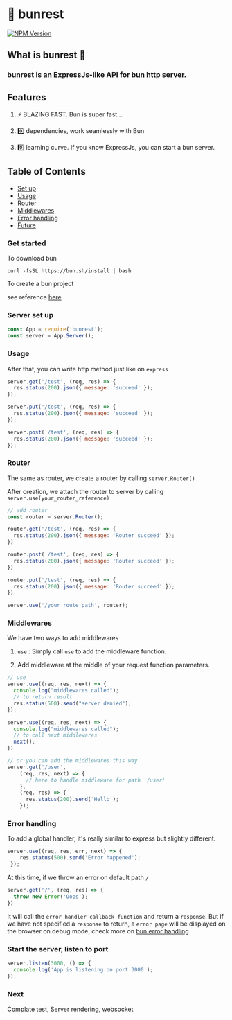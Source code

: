 # 🧄 bunrest

[![NPM Version][npm-version-image]][npm-url]

## What is bunrest  👀

### bunrest is an ExpressJs-like API for [bun](https://github.com/oven-sh/bun) http server.

## Features

1. ⚡ BLAZING FAST. Bun is super fast...

2.  0️⃣  dependencies, work seamlessly with Bun

3.  0️⃣  learning curve. If you know ExpressJs, you can start a bun server.

## Table of Contents

- [Set up](#get-started)
- [Usage](#usage)
- [Router](#router)
- [Middlewares](#middlewares)
- [Error handling](#error-handling)
- [Future](#next)


### Get started

To download bun

```shell
curl -fsSL https://bun.sh/install | bash
```

To create a bun project 

see reference [here](https://github.com/oven-sh/bun#bun-create)

### Server set up

```js
const App = require('bunrest');
const server = App.Server();
```

### Usage 

After that, you can write http method just like on `express`

```js
server.get('/test', (req, res) => {
  res.status(200).json({ message: 'succeed' });
});

server.put('/test', (req, res) => {
  res.status(200).json({ message: 'succeed' });
});

server.post('/test', (req, res) => {
  res.status(200).json({ message: 'succeed' });
});
```

### Router
The same as router, we create a router by calling `server.Router()`

After creation, we attach the router to server by calling `server.use(your_router_reference)`

```js
// add router
const router = server.Router();

router.get('/test', (req, res) => {
  res.status(200).json({ message: 'Router succeed' });
})

router.post('/test', (req, res) => {
  res.status(200).json({ message: 'Router succeed' });
})

router.put('/test', (req, res) => {
  res.status(200).json({ message: 'Router succeed' });
})

server.use('/your_route_path', router);
```

### Middlewares

We have two ways to add middlewares

1. `use` : Simply call `use` to add the middleware function.

2. Add middleware at the middle of your request function parameters.

```js
// use
server.use((req, res, next) => {
  console.log("middlewares called");
  // to return result
  res.status(500).send("server denied");
});

server.use((req, res, next) => {
  console.log("middlewares called");
  // to call next middlewares
  next();
})

// or you can add the middlewares this way
server.get('/user', 
    (req, res, next) => {
      // here to handle middleware for path '/user'
    },
    (req, res) => {
      res.status(200).send('Hello');
    });
```

### Error handling

To add a global handler, it's really similar to express but slightly different.

```js
server.use((req, res, err, next) => {
    res.status(500).send('Error happened');
 });

```

At this time, if we throw an error on default path `/`

```js
server.get('/', (req, res) => {
  throw new Error('Oops');
})
```

It will call the `error handler callback function` and return a `response`. 
But if we have not specified a `response` to return, a `error page` will be displayed on the browser on debug mode, check more on [bun error handling](https://github.com/oven-sh/bun#error-handling)


### Start the server, listen to port

```js
server.listen(3000, () => {
  console.log('App is listening on port 3000');
});
```

### Next

Complate test, Server rendering, websocket

[npm-url]: https://www.npmjs.com/package/bunrest
[npm-version-image]: https://badgen.net/npm/v/bunrest